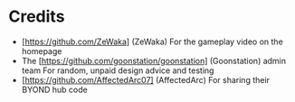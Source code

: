# Credits

- [https://github.com/ZeWaka] (ZeWaka)
  For the gameplay video on the homepage
- The [https://github.com/goonstation/goonstation] (Goonstation) admin team
  For random, unpaid design advice and testing
- [https://github.com/AffectedArc07] (AffectedArc)
	For sharing their BYOND hub code

